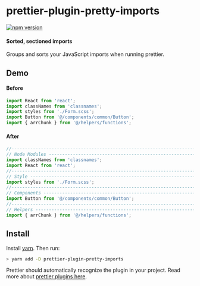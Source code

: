 # prettier-plugin-pretty-imports

[![npm version](https://badge.fury.io/js/prettier-plugin-pretty-imports.svg)](https://badge.fury.io/js/prettier-plugin-pretty-imports)

#### Sorted, sectioned imports

Groups and sorts your JavaScript imports when running prettier.

## Demo

#### Before

```javascript
import React from 'react';
import classNames from 'classnames';
import styles from './Form.scss';
import Button from '@/components/common/Button';
import { arrChunk } from '@/helpers/functions';
```

#### After

```javascript
//------------------------------------------------------------------------------
// Node Modules ----------------------------------------------------------------
import classNames from 'classnames';
import React from 'react';
//------------------------------------------------------------------------------
// Style -----------------------------------------------------------------------
import styles from './Form.scss';
//------------------------------------------------------------------------------
// Components ------------------------------------------------------------------
import Button from '@/components/common/Button';
//------------------------------------------------------------------------------
// Helpers ---------------------------------------------------------------------
import { arrChunk } from '@/helpers/functions';
```

## Install

Install [yarn][yarn-install]. Then run:

```bash
> yarn add -D prettier-plugin-pretty-imports
```

Prettier should automatically recognize the plugin in your project. Read more
about [prettier plugins here][prettier-plugins].

[prettier-plugins]: https://prettier.io/docs/en/plugins.html
[yarn-install]: https://yarnpkg.com/lang/en/docs/install/
